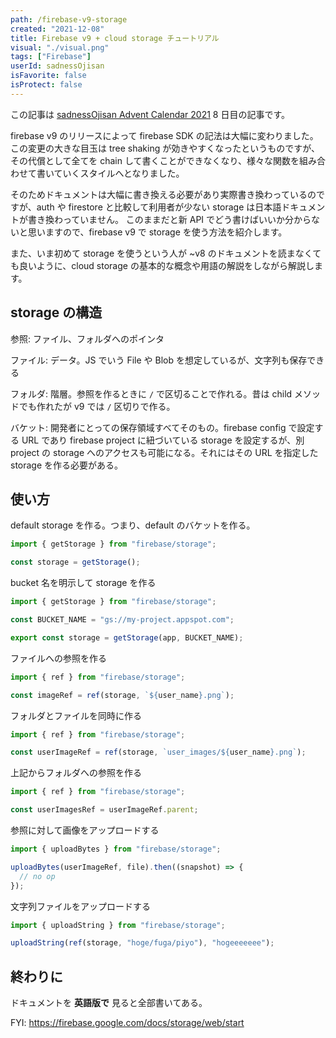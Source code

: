```yaml
---
path: /firebase-v9-storage
created: "2021-12-08"
title: Firebase v9 + cloud storage チュートリアル
visual: "./visual.png"
tags: ["Firebase"]
userId: sadnessOjisan
isFavorite: false
isProtect: false
---
```


この記事は [sadnessOjisan Advent Calendar 2021](https://adventar.org/calendars/7015) 8 日目の記事です。

firebase v9 のリリースによって firebase SDK の記法は大幅に変わりました。
この変更の大きな目玉は tree shaking が効きやすくなったというものですが、その代償として全てを chain して書くことができなくなり、様々な関数を組み合わせて書いていくスタイルへとなりました。

そのためドキュメントは大幅に書き換える必要があり実際書き換わっているのですが、auth や firestore と比較して利用者が少ない storage は日本語ドキュメントが書き換わっていません。
このままだと新 API でどう書けばいいか分からないと思いますので、firebase v9 で storage を使う方法を紹介します。

また、いま初めて storage を使うという人が ~v8 のドキュメントを読まなくても良いように、cloud storage の基本的な概念や用語の解説をしながら解説します。

## storage の構造

参照: ファイル、フォルダへのポインタ

ファイル: データ。JS でいう File や Blob を想定しているが、文字列も保存できる

フォルダ: 階層。参照を作るときに `/` で区切ることで作れる。昔は child メソッドでも作れたが v9 では `/` 区切りで作る。

バケット: 開発者にとっての保存領域すべてそのもの。firebase config で設定する URL であり firebase project に紐づいている storage を設定するが、別 project の storage へのアクセスも可能になる。それにはその URL を指定した storage を作る必要がある。

## 使い方

default storage を作る。つまり、default のバケットを作る。

```js
import { getStorage } from "firebase/storage";

const storage = getStorage();
```

bucket 名を明示して storage を作る

```js
import { getStorage } from "firebase/storage";

const BUCKET_NAME = "gs://my-project.appspot.com";

export const storage = getStorage(app, BUCKET_NAME);
```

ファイルへの参照を作る

```js
import { ref } from "firebase/storage";

const imageRef = ref(storage, `${user_name}.png`);
```

フォルダとファイルを同時に作る

```js
import { ref } from "firebase/storage";

const userImageRef = ref(storage, `user_images/${user_name}.png`);
```

上記からフォルダへの参照を作る

```js
import { ref } from "firebase/storage";

const userImagesRef = userImageRef.parent;
```

参照に対して画像をアップロードする

```js
import { uploadBytes } from "firebase/storage";

uploadBytes(userImageRef, file).then((snapshot) => {
  // no op
});
```

文字列ファイルをアップロードする

```js
import { uploadString } from "firebase/storage";

uploadString(ref(storage, "hoge/fuga/piyo"), "hogeeeeeee");
```

## 終わりに

ドキュメントを **英語版で** 見ると全部書いてある。

FYI: https://firebase.google.com/docs/storage/web/start
